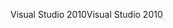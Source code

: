 <span data-ttu-id="0f481-101">Visual Studio 2010</span><span class="sxs-lookup"><span data-stu-id="0f481-101">Visual Studio 2010</span></span>